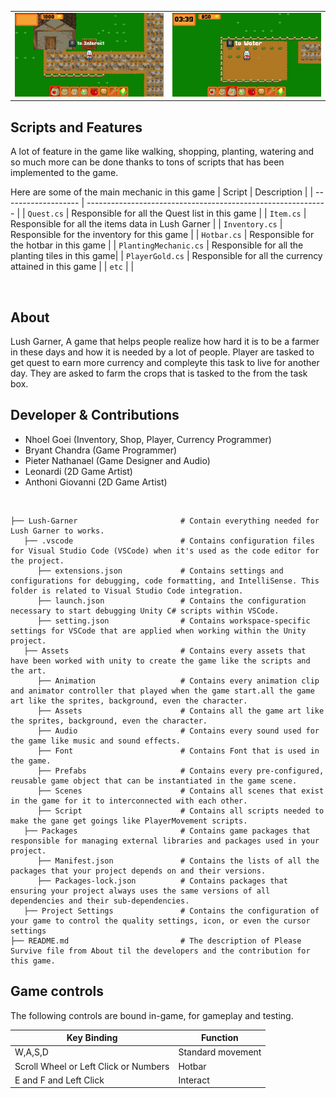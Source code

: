 <table>
  <tr>
    <td align="left" width="50%">
      <img width="100%" alt="gif1" src="https://github.com/NGnolep/Lush-Garner/blob/main/Assets/Assets/LGRepogif1.gif">
    </td>
    <td align="right" width="50%">
      <img width="100%" alt="gif2" src="https://github.com/NGnolep/Lush-Garner/blob/main/Assets/Assets/LGRepogif2.gif">
    </td>
  </tr>
</table>

##  Scripts and Features

A lot of feature in the game like walking, shopping, planting, watering and so much more can be done thanks to tons of scripts that has been implemented to the game.<br>

Here are some of the main mechanic in this game
|  Script       | Description                                                  |
| ------------------- | ------------------------------------------------------------ |
| `Quest.cs` | Responsible for all the Quest list in this game |
| `Item.cs` | Responsible for all the items data in Lush Garner |
| `Inventory.cs`  | Responsible for the inventory for this game |
| `Hotbar.cs`  | Responsible for the hotbar in this game |
| `PlantingMechanic.cs`  | Responsible for all the planting tiles in this game|
| `PlayerGold.cs`  | Responsible for all the currency attained in this game |
| `etc`  | |

<br>

## About
Lush Garner, A game that helps people realize how hard it is to be a farmer in these days and how it is needed by a lot of people. Player are tasked to get quest to earn more currency and compleyte this task to live for another day. They are asked to farm the crops that is tasked to the from the task box.
<br>

## Developer & Contributions
- Nhoel Goei (Inventory, Shop, Player, Currency Programmer)
- Bryant Chandra (Game Programmer)
- Pieter Nathanael (Game Designer and Audio)
- Leonardi (2D Game Artist)
- Anthoni Giovanni (2D Game Artist)
<br>

```
├── Lush-Garner                       # Contain everything needed for Lush Garner to works.
   ├── .vscode                        # Contains configuration files for Visual Studio Code (VSCode) when it's used as the code editor for the project.
      ├── extensions.json             # Contains settings and configurations for debugging, code formatting, and IntelliSense. This folder is related to Visual Studio Code integration.
      ├── launch.json                 # Contains the configuration necessary to start debugging Unity C# scripts within VSCode.                     
      ├── setting.json                # Contains workspace-specific settings for VSCode that are applied when working within the Unity project.
   ├── Assets                         # Contains every assets that have been worked with unity to create the game like the scripts and the art.
      ├── Animation                   # Contains every animation clip and animator controller that played when the game start.all the game art like the sprites, background, even the character.
      ├── Assets                      # Contains all the game art like the sprites, background, even the character.
      ├── Audio                       # Contains every sound used for the game like music and sound effects.
      ├── Font                        # Contains Font that is used in the game.
      ├── Prefabs                     # Contains every pre-configured, reusable game object that can be instantiated in the game scene.
      ├── Scenes                      # Contains all scenes that exist in the game for it to interconnected with each other.
      ├── Script                      # Contains all scripts needed to make the gane get goings like PlayerMovement scripts.
   ├── Packages                       # Contains game packages that responsible for managing external libraries and packages used in your project.
      ├── Manifest.json               # Contains the lists of all the packages that your project depends on and their versions.
      ├── Packages-lock.json          # Contains packages that ensuring your project always uses the same versions of all dependencies and their sub-dependencies.
   ├── Project Settings               # Contains the configuration of your game to control the quality settings, icon, or even the cursor settings
├── README.md                         # The description of Please Survive file from About til the developers and the contribution for this game.
```

## Game controls

The following controls are bound in-game, for gameplay and testing.

| Key Binding       | Function          |
| ----------------- | ----------------- |
| W,A,S,D           | Standard movement |
| Scroll Wheel or Left Click or Numbers              | Hotbar              |
| E and F and Left Click             | Interact           |

<br>
